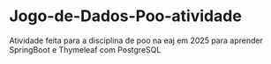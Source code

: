# Jogo-de-Dados-Poo-atividade

Atividade feita para a disciplina de poo na eaj em 2025 para aprender SpringBoot e Thymeleaf com PostgreSQL 
 

